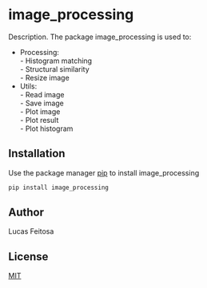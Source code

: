 # image_processing

Description.
The package image_processing is used to: <br>
-	Processing: <br>
		- Histogram matching  <br>
		- Structural similarity <br>
		- Resize image
-	Utils: <br>
		- Read image <br>
		- Save image <br>
		- Plot image <br>
		- Plot result <br>
		- Plot histogram

## Installation

Use the package manager [pip](https://pip.pypa.io/en/stable/) to install image_processing

```bash
pip install image_processing
```

## Author
Lucas Feitosa

## License
[MIT](https://choosealicense.com/licenses/mit/)